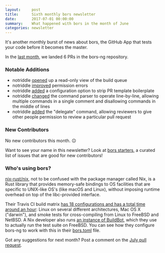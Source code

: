 ```yaml
---
layout:     post
title:      Sixth monthly bors newsletter
date:       2017-07-01 00:00:00
summary:    What happened with bors in the month of June
categories: newsletter
---
```


It's another monthly burst of news about bors,
the GitHub App that tests your code before it becomes the master.

In the [last month](https://github.com/bors-ng/bors-ng/pulls?utf8=%E2%9C%93&q=is%3Apr%20is%3Aclosed%20closed%3A2017-06-01..2017-06-30),
we landed 6 PRs in the bors-ng repository.


### Notable Additions

* notriddle [opened](https://github.com/bors-ng/bors-ng/pull/203) up a read-only view of the build queue
* notriddle [improved](https://github.com/bors-ng/bors-ng/pull/211) permission errors
* notriddle [added](https://github.com/bors-ng/bors-ng/pull/210) a configuration option to strip PR template boilerplate
* notriddle [changed](https://github.com/bors-ng/bors-ng/pull/214) the command parser to operate line-by-line, allowing multiple commands in a single comment and disallowing commands in the middle of lines
* notriddle [added](https://github.com/bors-ng/bors-ng/pull/218) the "delegate" command, allowing reviewers to give other people permission to review a particular pull request


### New Contributors

No new contributors this month. 😐

Want to see your name in this newsletter? Look at [bors starters](https://bors-ng.github.io/starters/), a curated list of issues that are good for new contributors!


### Who's using bors?

[nix-rust/nix], not to be confused with the package manager called Nix, is a Rust library that provides memory-safe bindings to OS facilities that are specific to UNIX-like OS's (like macOS and Linux), without imposing runtime overhead on top of the libc-provided interface.

Their Travis CI build matrix [has 18 configurations and has a total time around an hour][example travis build]: Linux on several different architectures, Mac OS X ("darwin"), and smoke tests for cross-compiling from Linux to FreeBSD and NetBSD. A Nix developer also runs [an instance of BuildBot][example buildbot build], which they use to actually run the test suite on FreeBSD. You can see how they configure bors-ng to work with this in their [bors.toml] file.

[nix-rust/nix]: https://github.com/nix-rust/nix
[example travis build]: https://travis-ci.org/nix-rust/nix/builds/244755650
[example buildbot build]: https://alan.ci/buildbot/#/builders/5/builds/69
[bors.toml]: https://github.com/nix-rust/nix/blob/274b09e/bors.toml

Got any suggestions for next month?
Post a comment on the [July pull request](https://github.com/bors-ng/bors-ng.github.io/pull/TMIB-07).
